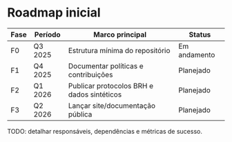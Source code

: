 # Roadmap inicial

| Fase | Período | Marco principal | Status |
|------|---------|-----------------|--------|
| F0   | Q3 2025 | Estrutura mínima do repositório | Em andamento |
| F1   | Q4 2025 | Documentar políticas e contribuições | Planejado |
| F2   | Q1 2026 | Publicar protocolos BRH e dados sintéticos | Planejado |
| F3   | Q2 2026 | Lançar site/documentação pública | Planejado |

TODO: detalhar responsáveis, dependências e métricas de sucesso.
